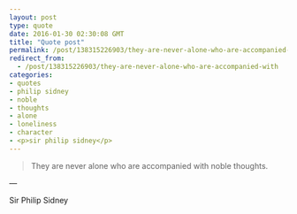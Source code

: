 ```yaml
---
layout: post
type: quote
date: 2016-01-30 02:30:08 GMT
title: "Quote post"
permalink: /post/138315226903/they-are-never-alone-who-are-accompanied-with
redirect_from: 
  - /post/138315226903/they-are-never-alone-who-are-accompanied-with
categories:
- quotes
- philip sidney
- noble
- thoughts
- alone
- loneliness
- character
- <p>sir philip sidney</p>
---
```

<blockquote>They are never alone who are accompanied with noble thoughts.</blockquote>

 — <p>Sir Philip Sidney</p>
